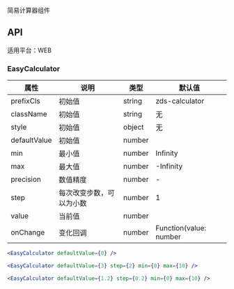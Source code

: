 简易计算器组件

## API

适用平台：WEB

### EasyCalculator

| 属性         | 说明                     | 类型   | 默认值                 |
| ------------ | ------------------------ | ------ | ---------------------- |
| prefixCls    | 初始值                   | string | zds-calculator         |
| className    | 初始值                   | string | 无                     |
| style        | 初始值                   | object | 无                     |
| defaultValue | 初始值                   | number |                        |
| min          | 最小值                   | number | Infinity               |
| max          | 最大值                   | number | -Infinity              |
| precision    | 数值精度                 | number | -                      |
| step         | 每次改变步数，可以为小数 | number | 1                      |
| value        | 当前值                   | number |                        |
| onChange     | 变化回调                 | number | Function(value: number | string) |

```jsx
<EasyCalculator defaultValue={0} />

<EasyCalculator defaultValue={3} step={2} min={0} max={10} />

<EasyCalculator defaultValue={1.2} step={0.2} min={0} max={10} />
```
